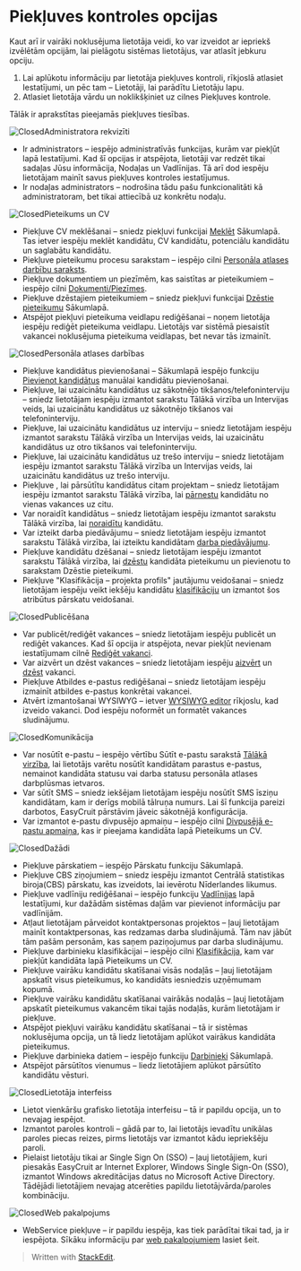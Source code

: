 # Piekļuves kontroles opcijas

Kaut arī ir vairāki noklusējuma lietotāja veidi, ko var izveidot ar iepriekš izvēlētām opcijām, lai pielāgotu sistēmas lietotājus, var atlasīt jebkuru opciju.

1.  Lai aplūkotu informāciju par lietotāja piekļuves kontroli, rīkjoslā atlasiet  Iestatījumi, un pēc tam –  Lietotāji, lai parādītu  Lietotāju lapu.
2.  Atlasiet lietotāja vārdu un noklikšķiniet uz cilnes  Piekļuves kontrole.

Tālāk ir aprakstītas pieejamās piekļuves tiesības.

![Closed](../Skins/Default/Stylesheets/Images/transparent.gif)Administratora rekvizīti

-   Ir administrators  – iespējo administratīvās funkcijas, kurām var piekļūt lapā Iestatījumi. Kad šī opcijas ir atspējota, lietotāji var redzēt tikai sadaļas  Jūsu informācija,  Nodaļas  un  Vadlīnijas. Tā arī dod iespēju lietotājam mainīt savus piekļuves kontroles iestatījumus.
-   Ir nodaļas administrators  – nodrošina tādu pašu funkcionalitāti kā administratoram, bet tikai attiecībā uz konkrētu nodaļu.

![Closed](../Skins/Default/Stylesheets/Images/transparent.gif)Pieteikums un CV

-   Piekļuve CV meklēšanai  – sniedz piekļuvi funkcijai  [Meklēt](searching_for_candidates.htm)  Sākumlapā. Tas ietver iespēju meklēt kandidātu, CV kandidātu, potenciālu kandidātu un saglabātu kandidātu.
-   Piekļuve pieteikumu procesu sarakstam  – iespējo cilni  [Personāla atlases darbību saraksts](recruitment_activities_list_tab.htm).
-   Piekļuve dokumentiem un piezīmēm, kas saistītas ar pieteikumiem  – iespējo cilni  [Dokumenti/Piezīmes](documents_notes_tab.htm).
-   Piekļuve dzēstajiem pieteikumiem  – sniedz piekļuvi funkcijai  [Dzēstie pieteikumu](deleting_an_applicant.htm)  Sākumlapā.
-   Atspējot piekļuvi pieteikuma veidlapu rediģēšanai  – noņem lietotāja iespēju rediģēt pieteikuma veidlapu. Lietotājs var sistēmā piesaistīt vakancei noklusējuma pieteikuma veidlapas, bet nevar tās izmainīt.

![Closed](../Skins/Default/Stylesheets/Images/transparent.gif)Personāla atlases darbības

-   Piekļuve kandidātus pievienošanai  – Sākumlapā iespējo funkciju  [Pievienot kandidātus](adding_candidates.htm)  manuālai kandidātu pievienošanai.
-   Piekļuve, lai uzaicinātu kandidātus uz sākotnējo tikšanos/telefoninterviju  – sniedz lietotājam iespēju izmantot sarakstu  Tālākā virzība  un  Intervijas veids, lai uzaicinātu kandidātus uz sākotnējo tikšanos vai telefoninterviju.
-   Piekļuve, lai uzaicinātu kandidātus uz interviju  – sniedz lietotājam iespēju izmantot sarakstu  Tālākā virzība  un  Intervijas veids, lai uzaicinātu kandidātus uz otro tikšanos vai telefoninterviju.
-   Piekļuve, lai uzaicinātu kandidātus uz trešo interviju  – sniedz lietotājam iespēju izmantot sarakstu  Tālākā virzība  un  Intervijas veids, lai uzaicinātu kandidātus uz trešo interviju.
-   Piekļuve , lai pārsūtītu kandidātus citam projektam  – sniedz lietotājam iespēju izmantot sarakstu  Tālākā virzība, lai  [pārnestu](transferring_applicants.htm)  kandidātu no vienas vakances uz citu.
-   Var noraidīt kandidātus  – sniedz lietotājam iespēju izmantot sarakstu  Tālākā virzība, lai  [noraidītu](rejecting_and_withdrawing_an_applicant.htm)  kandidātu.
-   Var izteikt darba piedāvājumu  – sniedz lietotājam iespēju izmantot sarakstu  Tālākā virzība, lai izteiktu kandidātam  [darba piedāvājumu](making_an_offer_to_an_applicant.htm).
-   Piekļuve kandidātu dzēšanai  – sniedz lietotājam iespēju izmantot sarakstu Tālākā virzība, lai  [dzēstu](deleting_an_applicant.htm)  kandidāta pieteikumu un pievienotu to sarakstam  Dzēstie pieteikumi.
-   Piekļuve "Klasifikācija – projekta profils" jautājumu veidošanai  – sniedz lietotājam iespēju veikt iekšēju kandidātu  [klasifikāciju](classification_tab.htm)  un izmantot šos atribūtus pārskatu veidošanai.

![Closed](../Skins/Default/Stylesheets/Images/transparent.gif)Publicēšana

-   Var publicēt/rediģēt vakances  – sniedz lietotājam iespēju publicēt un rediģēt vakances. Kad šī opcija ir atspējota, nevar piekļūt nevienam iestatījumam cilnē  [Rediģēt vakanci](edit_a_vacancy.htm).
-   Var aizvērt un dzēst vakances  – sniedz lietotājam iespēju  [aizvērt](closing_a_vacancy.htm)  un  [dzēst](deleting_a_vacancy.htm)  vakanci.
-   Piekļuve Atbildes e-pastus rediģēšanai  – sniedz lietotājam iespēju izmainīt atbildes e-pastus konkrētai vakancei.
-   Atvērt izmantošanai WYSIWYG  – ietver  [WYSIWYG editor](wysiwyg_text_editor.htm)  rīkjoslu, kad izveido vakanci. Dod iespēju noformēt un formatēt vakances sludinājumu.

![Closed](../Skins/Default/Stylesheets/Images/transparent.gif)Komunikācija

-   Var nosūtīt e-pastu  – iespējo vērtību  Sūtīt e-pastu  sarakstā  [Tālākā virzība](applicant_progress_options.htm), lai lietotājs varētu nosūtīt kandidātam parastus e-pastus, nemainot kandidāta statusu vai darba statusu personāla atlases darbplūsmas ietvaros.
-   Var sūtīt SMS  – sniedz iekšējam lietotājam iespēju nosūtīt SMS īsziņu kandidātam, kam ir derīgs mobilā tālruņa numurs. Lai šī funkcija pareizi darbotos, EasyCruit pārstāvim jāveic sākotnējā konfigurācija.
-   Var izmantot e-pastu divpusējo apmaiņu  – iespējo cilni  [Divpusējā e-pastu apmaiņa](two_way_email_tab.htm), kas ir pieejama kandidāta lapā  Pieteikums un CV.

![Closed](../Skins/Default/Stylesheets/Images/transparent.gif)Dažādi

-   Piekļuve pārskatiem  – iespējo  Pārskatu funkciju  Sākumlapā.
-   Piekļuve CBS ziņojumiem  – sniedz iespēju izmantot Centrālā statistikas biroja(CBS) pārskatu, kas izveidots, lai ievērotu Nīderlandes likumus.
-   Piekļuve vadlīniju rediģēšanai  – iespējo funkciju  [Vadlīnijas](internal_guidelines.htm)  lapā  Iestatījumi, kur dažādām sistēmas daļām var pievienot informāciju par vadlīnijām.
-   Atļaut lietotājam pārveidot kontaktpersonas projektos  – ļauj lietotājam mainīt kontaktpersonas, kas redzamas darba sludinājumā. Tām nav jābūt tām pašām personām, kas saņem paziņojumus par darba sludinājumu.
-   Piekļuve darbinieku klasifikācijai  – iespējo cilni  [Klasifikācija](classification_tab.htm), kam var piekļūt kandidāta lapā  Pieteikums un CV.
-   Piekļuve vairāku kandidātu skatīšanai visās nodaļās  – ļauj lietotājam apskatīt visus pieteikumus, ko kandidāts iesniedzis uzņēmumam kopumā.
-   Piekļuve vairāku kandidātu skatīšanai vairākās nodaļās  – ļauj lietotājam apskatīt pieteikumus vakancēm tikai tajās nodaļās, kurām lietotājam ir piekļuve.
-   Atspējot piekļuvi vairāku kandidātu skatīšanai  – tā ir sistēmas noklusējuma opcija, un tā liedz lietotājam aplūkot vairākus kandidāta pieteikumus.
-   Piekļuve darbinieka datiem  – iespējo funkciju  [Darbinieki](guide_for_users_employees.htm)  Sākumlapā.
-   Atspējot pārsūtītos vienumus  – liedz lietotājiem aplūkot pārsūtīto kandidātu vēsturi.

![Closed](../Skins/Default/Stylesheets/Images/transparent.gif)Lietotāja interfeiss

-   Lietot vienkāršu grafisko lietotāja interfeisu  – tā ir papildu opcija, un to nevajag iespējot.
-   Izmantot paroles kontroli  – gādā par to, lai lietotājs ievadītu unikālas paroles piecas reizes, pirms lietotājs var izmantot kādu iepriekšēju paroli.
-   Pielaist lietotāju tikai ar Single Sign On (SSO)  – ļauj lietotājiem, kuri piesakās EasyCruit ar Internet Explorer, Windows Single Sign-On (SSO), izmantot Windows akreditācijas datus no Microsoft Active Directory. Tādējādi lietotājiem nevajag atcerēties papildu lietotājvārda/paroles kombināciju.

![Closed](../Skins/Default/Stylesheets/Images/transparent.gif)Web pakalpojums

-   WebService piekļuve  – ir papildu iespēja, kas tiek parādītai tikai tad, ja ir iespējota. Sīkāku informāciju par  [web pakalpojumiem](guide_for_administrators_integration_apis.htm)  lasiet šeit.


> Written with [StackEdit](https://stackedit.io/).
<!--stackedit_data:
eyJoaXN0b3J5IjpbLTEzNTAyOTA4OThdfQ==
-->